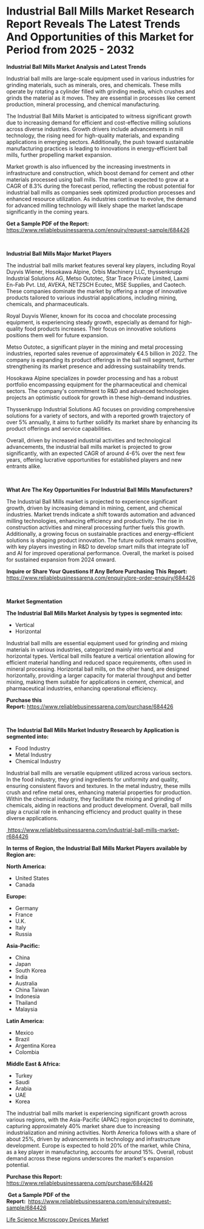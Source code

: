 <p><h1>Industrial Ball Mills Market Research Report Reveals The Latest Trends And Opportunities of this Market for Period from 2025 - 2032</h1></p><p><strong>Industrial Ball Mills Market Analysis and Latest Trends</strong></p>
<p><p>Industrial ball mills are large-scale equipment used in various industries for grinding materials, such as minerals, ores, and chemicals. These mills operate by rotating a cylinder filled with grinding media, which crushes and grinds the material as it moves. They are essential in processes like cement production, mineral processing, and chemical manufacturing.</p><p>The Industrial Ball Mills Market is anticipated to witness significant growth due to increasing demand for efficient and cost-effective milling solutions across diverse industries. Growth drivers include advancements in mill technology, the rising need for high-quality materials, and expanding applications in emerging sectors. Additionally, the push toward sustainable manufacturing practices is leading to innovations in energy-efficient ball mills, further propelling market expansion.</p><p>Market growth is also influenced by the increasing investments in infrastructure and construction, which boost demand for cement and other materials processed using ball mills. The market is expected to grow at a CAGR of 8.3% during the forecast period, reflecting the robust potential for industrial ball mills as companies seek optimized production processes and enhanced resource utilization. As industries continue to evolve, the demand for advanced milling technology will likely shape the market landscape significantly in the coming years.</p></p>
<p><strong>Get a Sample PDF of the Report:&nbsp;</strong> <a href="https://www.reliablebusinessarena.com/enquiry/request-sample/684426?utm_campaign=3189&utm_medium=2&utm_source=Github&utm_content=ia&utm_term=10042025&utm_id=industrial-ball-mills">https://www.reliablebusinessarena.com/enquiry/request-sample/684426</a></p>
<p>&nbsp;</p>
<p><strong>Industrial Ball Mills Major Market Players</strong></p>
<p><p>The industrial ball mills market features several key players, including Royal Duyvis Wiener, Hosokawa Alpine, Orbis Machinery LLC, thyssenkrupp Industrial Solutions AG, Metso Outotec, Star Trace Private Limited, Laxmi En-Fab Pvt. Ltd, AVEKA, NETZSCH Ecutec, MSE Supplies, and Caotech. These companies dominate the market by offering a range of innovative products tailored to various industrial applications, including mining, chemicals, and pharmaceuticals.</p><p>Royal Duyvis Wiener, known for its cocoa and chocolate processing equipment, is experiencing steady growth, especially as demand for high-quality food products increases. Their focus on innovative solutions positions them well for future expansion.</p><p>Metso Outotec, a significant player in the mining and metal processing industries, reported sales revenue of approximately €4.5 billion in 2022. The company is expanding its product offerings in the ball mill segment, further strengthening its market presence and addressing sustainability trends.</p><p>Hosokawa Alpine specializes in powder processing and has a robust portfolio encompassing equipment for the pharmaceutical and chemical sectors. The company's commitment to R&D and advanced technologies projects an optimistic outlook for growth in these high-demand industries.</p><p>Thyssenkrupp Industrial Solutions AG focuses on providing comprehensive solutions for a variety of sectors, and with a reported growth trajectory of over 5% annually, it aims to further solidify its market share by enhancing its product offerings and service capabilities.</p><p>Overall, driven by increased industrial activities and technological advancements, the industrial ball mills market is projected to grow significantly, with an expected CAGR of around 4-6% over the next few years, offering lucrative opportunities for established players and new entrants alike.</p></p>
<p>&nbsp;</p>
<p><strong>What Are The Key Opportunities For Industrial Ball Mills Manufacturers?</strong></p>
<p><p>The Industrial Ball Mills market is projected to experience significant growth, driven by increasing demand in mining, cement, and chemical industries. Market trends indicate a shift towards automation and advanced milling technologies, enhancing efficiency and productivity. The rise in construction activities and mineral processing further fuels this growth. Additionally, a growing focus on sustainable practices and energy-efficient solutions is shaping product innovation. The future outlook remains positive, with key players investing in R&D to develop smart mills that integrate IoT and AI for improved operational performance. Overall, the market is poised for sustained expansion from 2024 onward.</p></p>
<p><strong>Inquire or Share Your Questions If Any Before Purchasing This Report:</strong> <a href="https://www.reliablebusinessarena.com/enquiry/pre-order-enquiry/684426?utm_campaign=3189&utm_medium=2&utm_source=Github&utm_content=ia&utm_term=10042025&utm_id=industrial-ball-mills">https://www.reliablebusinessarena.com/enquiry/pre-order-enquiry/684426</a></p>
<p>&nbsp;</p>
<p><strong>Market Segmentation</strong></p>
<p><strong>The Industrial Ball Mills Market Analysis by types is segmented into:</strong></p>
<p><ul><li>Vertical</li><li>Horizontal</li></ul></p>
<p><p>Industrial ball mills are essential equipment used for grinding and mixing materials in various industries, categorized mainly into vertical and horizontal types. Vertical ball mills feature a vertical orientation allowing for efficient material handling and reduced space requirements, often used in mineral processing. Horizontal ball mills, on the other hand, are designed horizontally, providing a larger capacity for material throughput and better mixing, making them suitable for applications in cement, chemical, and pharmaceutical industries, enhancing operational efficiency.</p></p>
<p><strong>Purchase this Report:&nbsp;</strong><a href="https://www.reliablebusinessarena.com/purchase/684426?utm_campaign=3189&utm_medium=2&utm_source=Github&utm_content=ia&utm_term=10042025&utm_id=industrial-ball-mills">https://www.reliablebusinessarena.com/purchase/684426</a></p>
<p>&nbsp;</p>
<p><strong>The Industrial Ball Mills Market Industry Research by Application is segmented into:</strong></p>
<p><ul><li>Food Industry</li><li>Metal Industry</li><li>Chemical Industry</li></ul></p>
<p><p>Industrial ball mills are versatile equipment utilized across various sectors. In the food industry, they grind ingredients for uniformity and quality, ensuring consistent flavors and textures. In the metal industry, these mills crush and refine metal ores, enhancing material properties for production. Within the chemical industry, they facilitate the mixing and grinding of chemicals, aiding in reactions and product development. Overall, ball mills play a crucial role in enhancing efficiency and product quality in these diverse applications.</p></p>
<p><a href="https://www.reliablebusinessarena.com/industrial-ball-mills-market-r684426?utm_campaign=3189&utm_medium=2&utm_source=Github&utm_content=ia&utm_term=10042025&utm_id=industrial-ball-mills">&nbsp;https://www.reliablebusinessarena.com/industrial-ball-mills-market-r684426</a></p>
<p><strong>In terms of Region, the Industrial Ball Mills Market Players available by Region are:</strong></p>
<p>
    <p> <strong> North America: </strong>
        <ul>
            <li>United States</li>
            <li>Canada</li>
        </ul>
        </p> 
    <p> <strong> Europe: </strong>
        <ul>
            <li>Germany</li>
            <li>France</li>
            <li>U.K.</li>
            <li>Italy</li>
            <li>Russia</li>
        </ul>
        </p> 
    <p> <strong> Asia-Pacific: </strong>
        <ul>
            <li>China</li>
            <li>Japan</li>
            <li>South Korea</li>
            <li>India</li>
            <li>Australia</li>
            <li>China Taiwan</li>
            <li>Indonesia</li>
            <li>Thailand</li>
            <li>Malaysia</li>
        </ul>
        </p> 
    <p> <strong> Latin America: </strong>
        <ul>
            <li>Mexico</li>
            <li>Brazil</li>
            <li>Argentina Korea</li>
            <li>Colombia</li>
        </ul>
        </p> 
    <p> <strong> Middle East & Africa: </strong>
        <ul>
            <li>Turkey</li>
            <li>Saudi</li>
            <li>Arabia</li>
            <li>UAE</li>
            <li>Korea</li>
        </ul>
    </p>
    </p>
<p><p>The industrial ball mills market is experiencing significant growth across various regions, with the Asia-Pacific (APAC) region projected to dominate, capturing approximately 40% market share due to increasing industrialization and mining activities. North America follows with a share of about 25%, driven by advancements in technology and infrastructure development. Europe is expected to hold 20% of the market, while China, as a key player in manufacturing, accounts for around 15%. Overall, robust demand across these regions underscores the market's expansion potential.</p></p>
<p><strong>Purchase this Report: </strong><a href="https://www.reliablebusinessarena.com/purchase/684426?utm_campaign=3189&utm_medium=2&utm_source=Github&utm_content=ia&utm_term=10042025&utm_id=industrial-ball-mills">https://www.reliablebusinessarena.com/purchase/684426</a></p>
<p>&nbsp;<strong>Get a Sample PDF of the Report:&nbsp;&nbsp;</strong><a href="https://www.reliablebusinessarena.com/enquiry/request-sample/684426?utm_campaign=3189&utm_medium=2&utm_source=Github&utm_content=ia&utm_term=10042025&utm_id=industrial-ball-mills">https://www.reliablebusinessarena.com/enquiry/request-sample/684426</a></p>
<p><strong></strong></p>
<p><p><a href="https://github.com/luerabollevc/Market-Research-Report-List-1/blob/main/life-science-microscopy-devices-market.md?utm_campaign=3189&utm_medium=2&utm_source=Github&utm_content=ia&utm_term=10042025&utm_id=industrial-ball-mills">Life Science Microscopy Devices Market</a></p></p>